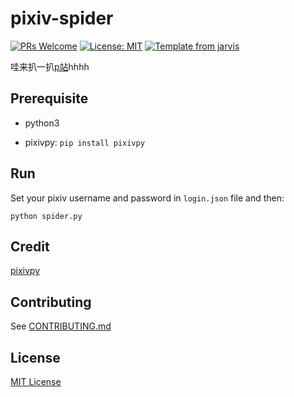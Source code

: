 # pixiv-spider

[![PRs Welcome](https://img.shields.io/badge/PRs-welcome-brightgreen.svg?style=flat)](http://makeapullrequest.com)
[![License: MIT](https://img.shields.io/badge/License-MIT-blue.svg)](https://opensource.org/licenses/MIT)
[![Template from jarvis](https://img.shields.io/badge/Hi-Jarvis-ff69b4.svg)](https://github.com/Armour/Jarvis)

哇来扒一扒[p站](http://www.pixiv.net/)hhhh

## Prerequisite

* python3

* pixivpy: `pip install pixivpy`

## Run

Set your pixiv username and password in `login.json` file and then:

~~~shell
python spider.py
~~~

## Credit

[pixivpy](https://github.com/upbit/pixivpy)

## Contributing

See [CONTRIBUTING.md](https://github.com/Armour/pixiv-spider/blob/master/.github/CONTRIBUTING.md)

## License

[MIT License](https://github.com/Armour/pixiv-spider/blob/master/LICENSE)
